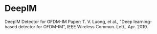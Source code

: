 # DeepIM
DeepIM Detector for OFDM-IM
Paper: T. V. Luong, et al., "Deep learning-based detector for OFDM-IM", IEEE Wireless Commun. Lett., Apr. 2019.
